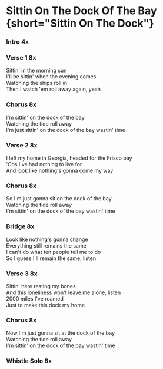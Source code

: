 # Sittin On The Dock Of The Bay {short="Sittin On The Dock"}  

### Intro  4x  

### Verse 1  8x

Sittin' in the morning sun  
I'll be sittin' when the evening comes  
Watching the ships roll in  
Then I watch 'em roll away again, yeah  

### Chorus  8x

I'm sittin' on the dock of the bay  
Watching the tide roll away  
I'm just sittin' on the dock of the bay wastin' time  

### Verse 2  8x

I left my home in Georgia, headed for the Frisco bay  
'Cos I've had nothing to live for  
And look like nothing's gonna come my way  

### Chorus  8x

So I'm just gonna sit on the dock of the bay  
Watching the tide roll away  
I'm sittin' on the dock of the bay wastin' time  

### Bridge  8x

Look like nothing's gonna change  
Everything still remains the same  
I can't do what ten people tell me to do  
So I guess I'll remain the same, listen  

### Verse 3  8x

Sittin' here resting my bones  
And this loneliness won't leave me alone, listen  
2000 miles I've roamed  
Just to make this dock my home  

### Chorus  8x

Now I'm just gonna sit at the dock of the bay  
Watching the tide roll away  
I'm sittin' on the dock of the bay wastin' time

### Whistle Solo  8x  
